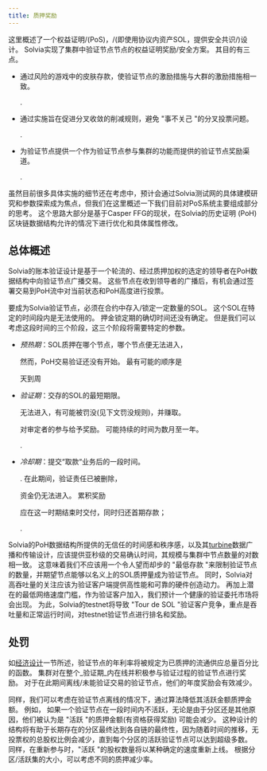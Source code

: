 ```yaml
---
title: 质押奖励
---
```


这里概述了一个权益证明/(PoS)，/(即使用协议内资产SOL，提供安全共识/)设计。 Solvia实现了集群中验证节点节点的权益证明奖励/安全方案。 其目的有三点。

- 通过风险的游戏中的皮肤存款，使验证节点的激励措施与大群的激励措施相一致。

  .

- 通过实施旨在促进分叉收敛的削减规则，避免 "事不关己 "的分叉投票问题。

  .

- 为验证节点提供一个作为验证节点参与集群的功能而提供的验证节点奖励渠道。

  .

虽然目前很多具体实施的细节还在考虑中，预计会通过Solvia测试网的具体建模研究和参数探索成为焦点，但我们在这里概述一下我们目前对PoS系统主要组成部分的思考。 这个思路大部分是基于Casper FFG的现状，在Solvia的历史证明 (PoH) 区块链数据结构允许的情况下进行优化和具体属性修改。

## 总体概述

Solvia的账本验证设计是基于一个轮流的、经过质押加权的选定的领导者在PoH数据结构中向验证节点广播交易。 这些节点在收到领导者的广播后，有机会通过签署交易到PoH流中对当前状态和PoH高度进行投票。

要成为Solvia验证节点，必须在合约中存入/锁定一定数量的SOL。 这个SOL在特定的时间段内是无法使用的。 押金锁定期的确切时间还没有确定。 但是我们可以考虑这段时间的三个阶段，这三个阶段将需要特定的参数。

- _预热期_：SOL质押在哪个节点，哪个节点便无法进入，

  然而，PoH交易验证还没有开始。 最有可能的顺序是

  天到周

- _验证期_：交存的SOL的最短期限。

  无法进入，有可能被罚没(见下文罚没规则)，并赚取。

  对审定者的参与给予奖励。 可能持续的时间为数月至一年。

  .

- _冷却期_：提交“取款“业务后的一段时间。

  . 在此期间，验证责任已被删除，

  资金仍无法进入。 累积奖励

  应在这一时期结束时交付，同时归还首期存款；

  .

Solvia的PoH数据结构所提供的无信任的时间感和秩序感，以及其[turbine](https://www.youtube.com/watch?v=qt_gDRXHrHQ&t=1s)数据广播和传输设计，应该提供亚秒级的交易确认时间，其规模与集群中节点数量的对数相一致。 这意味着我们不应该用一个令人望而却步的 "最低存款 "来限制验证节点的数量，并期望节点能够以名义上的SOL质押量成为验证节点。 同时，Solvia对高吞吐量的关注应该为验证客户端提供高性能和可靠的硬件创造动力。 再加上潜在的最低网络速度门槛，作为验证客户加入，我们预计一个健康的验证委托市场将会出现。 为此，Solvia的testnet将导致 "Tour de SOL "验证客户竞争，重点是吞吐量和正常运行时间，对testnet验证节点进行排名和奖励。

## 处罚

如[经济设计](ed_overview/ed_overview.md)一节所述，验证节点的年利率将被规定为已质押的流通供应总量百分比的函数。 集群对在整个_验证期_内在线并积极参与验证过程的验证节点进行奖励。 对于在此期间离线/未能验证交易的验证节点，他们的年度奖励会有效减少。

同样，我们可以考虑在验证节点离线的情况下，通过算法降低其活跃金额质押金额。 例如， 如果一个验证节点在一段时间内不活跃，无论是由于分区还是其他原因，他们被认为是 "活跃 "的质押金额(有资格获得奖励) 可能会减少。 这种设计的结构将有助于长期存在的分区最终达到各自链的最终性，因为随着时间的推移，无投票权的总股权比例会减少，直到每个分区的活跃验证节点可以达到超级多数。 同样，在重新参与时，"活跃 "的股权数量将以某种确定的速度重新上线。 根据分区/活跃集的大小，可以考虑不同的质押减少率。
